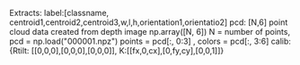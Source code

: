 Extracts: 
label:[classname, centroid1,centroid2,centroid3,w,l,h,orientation1,orientatio2]
pcd: [N,6] point cloud data created from depth image 
     np.array([N, 6]) N = number of points, 
     pcd = np.load("000001.npz")
     points = pcd[:, 0:3] , colors = pcd[:, 3:6]
calib: {Rtilt: [[0,0,0],[0,0,0],[0,0,0]], K:[[fx,0,cx],[0,fy,cy],[0,0,1]]}

